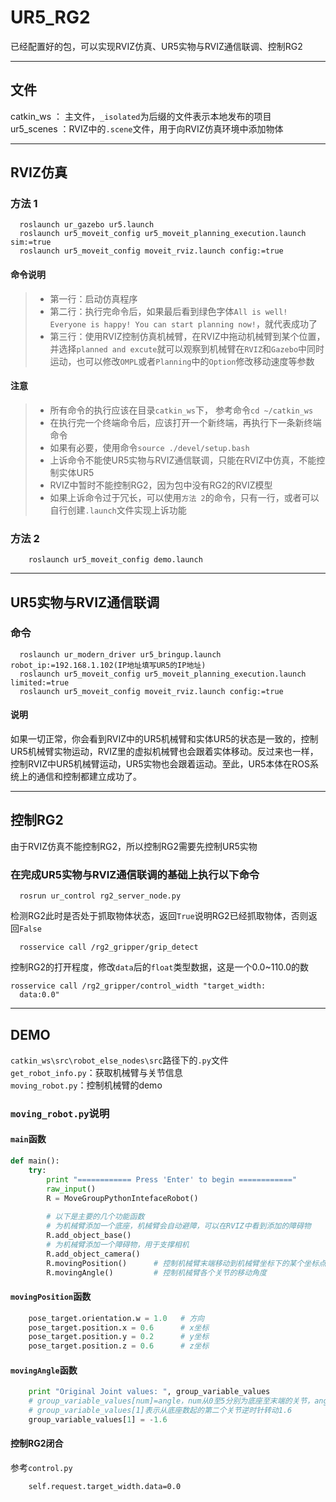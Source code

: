 # UR5_RG2
已经配置好的包，可以实现RVIZ仿真、UR5实物与RVIZ通信联调、控制RG2

------

## 文件
catkin_ws ： 主文件，`_isolated`为后缀的文件表示本地发布的项目  
ur5_scenes ：RVIZ中的`.scene`文件，用于向RVIZ仿真环境中添加物体  

------

## RVIZ仿真
### 方法 1 
```
  roslaunch ur_gazebo ur5.launch  
  roslaunch ur5_moveit_config ur5_moveit_planning_execution.launch sim:=true  
  roslaunch ur5_moveit_config moveit_rviz.launch config:=true  
```
#### 命令说明
> * 第一行：启动仿真程序  
> * 第二行：执行完命令后，如果最后看到绿色字体`All is well! Everyone is happy! You can start planning now!`，就代表成功了  
> * 第三行：使用RVIZ控制仿真机械臂，在RVIZ中拖动机械臂到某个位置，并选择`planned and excute`就可以观察到机械臂在`RVIZ`和`Gazebo`中同时运动，也可以修改`OMPL`或者`Planning`中的`Option`修改移动速度等参数  
#### 注意
> * 所有命令的执行应该在目录`catkin_ws`下， 参考命令`cd ~/catkin_ws`  
> * 在执行完一个终端命令后，应该打开一个新终端，再执行下一条新终端命令  
> * 如果有必要，使用命令`source ./devel/setup.bash`  
> * 上诉命令不能使UR5实物与RVIZ通信联调，只能在RVIZ中仿真，不能控制实体UR5  
> * RVIZ中暂时不能控制RG2，因为包中没有RG2的RVIZ模型  
> * 如果上诉命令过于冗长，可以使用`方法 2`的命令，只有一行，或者可以自行创建`.launch`文件实现上诉功能  
### 方法 2 
```
    roslaunch ur5_moveit_config demo.launch
```

------

## UR5实物与RVIZ通信联调
### 命令
```
  roslaunch ur_modern_driver ur5_bringup.launch robot_ip:=192.168.1.102(IP地址填写UR5的IP地址)
  roslaunch ur5_moveit_config ur5_moveit_planning_execution.launch limited:=true
  roslaunch ur5_moveit_config moveit_rviz.launch config:=true
```
#### 说明
如果一切正常，你会看到RVIZ中的UR5机械臂和实体UR5的状态是一致的，控制UR5机械臂实物运动，RVIZ里的虚拟机械臂也会跟着实体移动。反过来也一样，控制RVIZ中UR5机械臂运动，UR5实物也会跟着运动。至此，UR5本体在ROS系统上的通信和控制都建立成功了。

-----

## 控制RG2
由于RVIZ仿真不能控制RG2，所以控制RG2需要先控制UR5实物
### 在完成UR5实物与RVIZ通信联调的基础上执行以下命令
```
  rosrun ur_control rg2_server_node.py  
```
检测RG2此时是否处于抓取物体状态，返回`True`说明RG2已经抓取物体，否则返回`False`
```
  rosservice call /rg2_gripper/grip_detect
```
控制RG2的打开程度，修改`data`后的`float`类型数据，这是一个0.0~110.0的数
``` 
rosservice call /rg2_gripper/control_width "target_width:  
  data:0.0"
```

------

## DEMO
`catkin_ws\src\robot_else_nodes\src`路径下的`.py`文件  
`get_robot_info.py`：获取机械臂与关节信息  
`moving_robot.py`：控制机械臂的demo 
### `moving_robot.py`说明
#### `main`函数
```python
def main():
    try:
        print "============ Press 'Enter' to begin ============"
        raw_input()
        R = MoveGroupPythonIntefaceRobot()
        
        # 以下是主要的几个功能函数
        # 为机械臂添加一个底座，机械臂会自动避障，可以在RVIZ中看到添加的障碍物
        R.add_object_base()
        # 为机械臂添加一个障碍物，用于支撑相机
        R.add_object_camera()
        R.movingPosition()      # 控制机械臂末端移动到机械臂坐标下的某个坐标点
        R.movingAngle()         # 控制机械臂各个关节的移动角度
```
#### `movingPosition`函数
```python
    pose_target.orientation.w = 1.0   # 方向
    pose_target.position.x = 0.6      # x坐标
    pose_target.position.y = 0.2      # y坐标
    pose_target.position.z = 0.6      # z坐标
```
#### `movingAngle`函数
```python
    print "Original Joint values: ", group_variable_values
    # group_variable_values[num]=angle，num从0至5分别为底座至末端的关节，angle顺时针为正
    # group_variable_values[1]表示从底座数起的第二个关节逆时针转动1.6
    group_variable_values[1] = -1.6
```
#### 控制RG2闭合
参考`control.py`
```
    self.request.target_width.data=0.0
```
